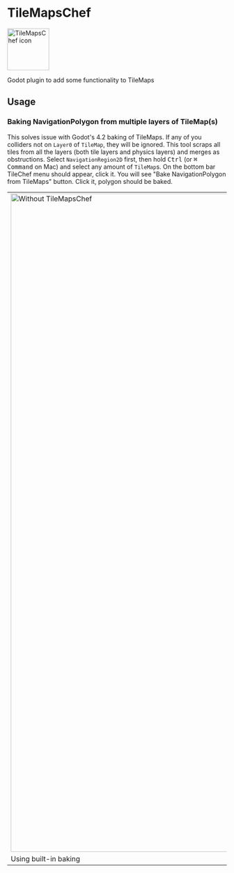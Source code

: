 # TileMapsChef
<img width="96" alt="TileMapsChef icon" src="https://github.com/Pardok/TileMapsChef/assets/16256469/fcd6dbf9-8f63-4f0e-8549-919db74e886e">

Godot plugin to add some functionality to TileMaps

## Usage

### Baking NavigationPolygon from multiple layers of TileMap(s)
This solves issue with Godot's 4.2 baking of TileMaps. If any of you colliders not on `Layer0` of `TileMap`, they will be ignored. This tool scraps all tiles from all the layers (both tile layers and physics layers) and merges as obstructions.
Select `NavigationRegion2D` first, then hold <kbd>Ctrl</kbd> (or <kbd>⌘ Command</kbd> on Mac) and select any amount of `TileMap`s. On the bottom bar TileChef menu should appear, click it. You will see "Bake NavigationPolygon from TileMaps" button. Click it, polygon should be baked.

<table>
  <tr>
    <td>
      <img width="1512" alt="Without TileMapsChef" src="https://github.com/Pardok/TileMapsChef/assets/16256469/c5c6dbc8-eeb7-436e-857b-2adb305495a5">
    </td>
    <td>
      <img width="1512" alt="With TileMapsChef" src="https://github.com/Pardok/TileMapsChef/assets/16256469/b49fa375-0ba2-4544-b282-68001da61e2a">
    </td>
  </tr>
  <tr>
    <td>Using built-in baking</td>
    <td>Using TileMapsChef's baking</td>
  </tr>
</table>
